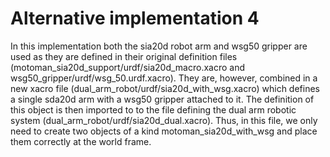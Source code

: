 # Alternative implementation 4

In this implementation both the sia20d robot arm and wsg50 gripper are used as they are defined in their original definition files (motoman_sia20d_support/urdf/sia20d_macro.xacro and wsg50_gripper/urdf/wsg_50.urdf.xacro). They are, however, combined in a new xacro file (dual_arm_robot/urdf/sia20d_with_wsg.xacro) which defines a single sda20d arm with a wsg50 gripper attached to it. The definition of this object is then imported to to the file defining the dual arm robotic system (dual_arm_robot/urdf/sia20d_dual.xacro). Thus, in this file, we only need to create two objects of a kind motoman_sia20d_with_wsg and place them correctly at the world frame.
